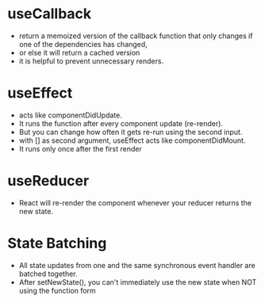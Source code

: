 # useCallback
- return a memoized version of the callback function that only changes if one of the dependencies has changed,
- or else it will return a cached version
- it is helpful to prevent unnecessary renders.
    
# useEffect
- acts like componentDidUpdate.
- It runs the function after every component update (re-render).
- But you can change how often it gets re-run using the second input.
- with [] as second argument, useEffect acts like componentDidMount.
- It runs only once after the first render

# useReducer
- React will re-render the component whenever your reducer returns the new state.

# State Batching
- All state updates from one and the same synchronous event handler are batched together.
- After setNewState(), you can't immediately use the new state when NOT using the function form
